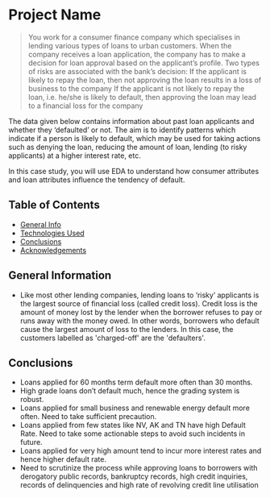 # Project Name
> You work for a consumer finance company which specialises in lending various types of loans to urban customers. When the company receives a loan application, the company has to make a decision for loan approval based on the applicant’s profile. Two types of risks are associated with the bank’s decision:
If the applicant is likely to repay the loan, then not approving the loan results in a loss of business to the company
If the applicant is not likely to repay the loan, i.e. he/she is likely to default, then approving the loan may lead to a financial loss for the company 

The data given below contains information about past loan applicants and whether they ‘defaulted’ or not. The aim is to identify patterns which indicate if a person is likely to default, which may be used for taking actions such as denying the loan, reducing the amount of loan, lending (to risky applicants) at a higher interest rate, etc.

In this case study, you will use EDA to understand how consumer attributes and loan attributes influence the tendency of default.


## Table of Contents
* [General Info](#general-information)
* [Technologies Used](#technologies-used)
* [Conclusions](#conclusions)
* [Acknowledgements](#acknowledgements)

<!-- You can include any other section that is pertinent to your problem -->

## General Information
- Like most other lending companies, lending loans to ‘risky’ applicants is the largest source of financial loss (called credit loss). Credit loss is the amount of money lost by the lender when the borrower refuses to pay or runs away with the money owed. In other words, borrowers who default cause the largest amount of loss to the lenders. In this case, the customers labelled as 'charged-off' are the 'defaulters'. 

## Conclusions
- Loans applied for 60 months term default more often than 30 months.
- High grade loans don’t default much, hence the grading system is
robust.
- Loans applied for small business and renewable energy default more
often. Need to take sufficient precaution.
- Loans applied from few states like NV, AK and TN have high Default Rate.
Need to take some actionable steps to avoid such incidents in future.
- Loans applied for very high amount tend to incur more interest rates
and hence higher default rate.
- Need to scrutinize the process while approving loans to borrowers with
derogatory public records, bankruptcy records, high credit inquiries,
records of delinquencies and high rate of revolving credit line utilisation

